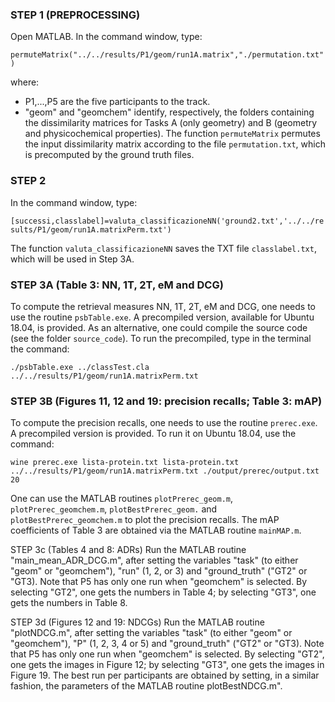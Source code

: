
### STEP 1 (PREPROCESSING)
Open MATLAB. In the command window, type:

``permuteMatrix("../../results/P1/geom/run1A.matrix","./permutation.txt")``

where: 
-  P1,...,P5 are the five participants to the track.
-  "geom" and "geomchem" identify, respectively, the folders containing the dissimilarity matrices for Tasks A (only geometry) and B (geometry and physicochemical properties).
The function ``permuteMatrix`` permutes the input dissimilarity matrix according to the file ``permutation.txt``, which is precomputed by the ground truth files.

### STEP 2
In the command window, type:

``[successi,classlabel]=valuta_classificazioneNN('ground2.txt','../../results/P1/geom/run1A.matrixPerm.txt')``

The function ``valuta_classificazioneNN`` saves the TXT file ``classlabel.txt``, which will be used in Step 3A.

### STEP 3A (Table 3: NN, 1T, 2T, eM and DCG)
To compute the retrieval measures NN, 1T, 2T, eM and DCG, one needs to use the routine ``psbTable.exe``. A precompiled version, available for Ubuntu 18.04, is provided. As an alternative, one could compile the source code (see the folder ``source_code``). To run the precompiled, type in the terminal the command:

``./psbTable.exe ../classTest.cla ../../results/P1/geom/run1A.matrixPerm.txt``

### STEP 3B (Figures 11, 12 and 19: precision recalls; Table 3: mAP)
To compute the precision recalls, one needs to use the routine ``prerec.exe``. A precompiled version is provided. To run it on Ubuntu 18.04, use the command:

``wine prerec.exe lista-protein.txt lista-protein.txt ../../results/P1/geom/run1A.matrixPerm.txt ./output/prerec/output.txt 20``

One can use the MATLAB routines ``plotPrerec_geom.m``, ``plotPrerec_geomchem.m``, ``plotBestPrerec_geom.`` and ``plotBestPrerec_geomchem.m`` to plot the precision recalls. The mAP coefficients of Table 3 are obtained via the MATLAB routine ``mainMAP.m``.

STEP 3c (Tables 4 and 8: ADRs)
Run the MATLAB routine "main_mean_ADR_DCG.m", after setting the variables "task" (to either "geom" or "geomchem"), "run" (1, 2, or 3) and "ground_truth" ("GT2" or "GT3). Note that P5 has only one run when "geomchem" is selected. By selecting "GT2", one gets the numbers in Table 4; by selecting "GT3", one gets the numbers in Table 8.

STEP 3d (Figures 12 and 19: NDCGs)
Run the MATLAB routine "plotNDCG.m", after setting the variables "task" (to either "geom" or "geomchem"), "P" (1, 2, 3, 4 or 5) and "ground_truth" ("GT2" or "GT3). Note that P5 has only one run when "geomchem" is selected. By selecting "GT2", one gets the images in Figure 12; by selecting "GT3", one gets the images in Figure 19. The best run per participants are obtained by setting, in a similar fashion, the parameters of the MATLAB routine plotBestNDCG.m".
